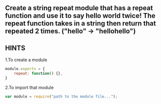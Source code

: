 Create a string repeat module that has a repeat function and use it to say hello world twice!
The repeat function takes in a string then return that repeated 2 times. ("hello" -> "hellohello")
-----------------------------

## HINTS

1.To create a module
```js
module.exports = {
    repeat: function() {},
}
```
2.To import that module
```js
var module = require("path to the module file...");
```